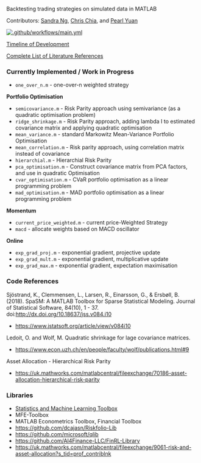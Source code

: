 Backtesting trading strategies on simulated data in MATLAB

Contributors: [Sandra Ng](https://github.com/sandrangying), [Chris Chia](https://github.com/chrischia06), and [Pearl Yuan](https://github.com/ZiningYuan)

<!-- Cloned from : https://github.com/SIAM-FM21-PC/MathWorks -->

[![.github/workflows/main.yml](https://github.com/chrischia06/AlgoTradingSimulatedPaths/actions/workflows/main.yml/badge.svg)](https://github.com/chrischia06/AlgoTradingSimulatedPaths/actions/workflows/main.yml)

[Timeline of Development](DEVELOPMENT.md)

[Complete List of Literature References](REFERENCES.md)

### Currently Implemented / Work in Progress

+ `one_over_n.m` - one-over-n weighted strategy

**Portfolio Optimisation**

+ `semicovariance.m` - Risk Parity approach using semivariance (as a quadratic optimisation problem)
+ `ridge_shrinkage.m` - Risk Parity approach, adding lambda I to estimated covariance matrix and applying quadratic optimisation	
+ `mean_variance.m` - standard Markowitz Mean-Variance Portfolio Optimisation
+ `mean_correlation.m` - Risk parity approach, using correlation matrix instead of covariance
+ `hierarchial.m` - Hierarchial Risk Parity
+ `pca_optimisation.m` - Construct covariance matrix from PCA factors, and use in quadratic Optimisation
+ `cvar_optimisation.m` - CVaR portfolio optimisation as a linear programming problem
+ `mad_optimisation.m` - MAD portfolio optimisation as a linear programming problem

**Momentum**
+ `current_price_weighted.m` - current price-Weighted Strategy
+ `macd` - allocate weights based on MACD oscillator

**Online**
+ `exp_grad_proj.m` - exponential gradient, projective update
+ `exp_grad_mult.m` - exponential gradient, multiplicative update
+ `exp_grad_max.m` - exponential gradient, expectation maximisation



### Code References

Sjöstrand, K., Clemmensen, L., Larsen, R., Einarsson, G., & Ersbøll, B. (2018). SpaSM: A MATLAB Toolbox for Sparse Statistical Modeling. Journal of Statistical Software, 84(10), 1 - 37. doi:http://dx.doi.org/10.18637/jss.v084.i10

+ https://www.jstatsoft.org/article/view/v084i10

Ledoit, O. and Wolf, M.
Quadratic shrinkage for lage covariance matrices.

+ https://www.econ.uzh.ch/en/people/faculty/wolf/publications.html#9

 Asset Allocation - Hierarchical Risk Parity 

+ https://uk.mathworks.com/matlabcentral/fileexchange/70186-asset-allocation-hierarchical-risk-parity

### Libraries
+ [Statistics and Machine Learning Toolbox](https://uk.mathworks.com/help/stats/index.html)
+ MFE-Toolbox
+ MATLAB Econometrics Toolbox, Financial Toolbox
+ https://github.com/dcajasn/Riskfolio-Lib
+ https://github.com/microsoft/qlib
+ https://github.com/AI4Finance-LLC/FinRL-Library
+ https://uk.mathworks.com/matlabcentral/fileexchange/9061-risk-and-asset-allocation?s_tid=prof_contriblnk



